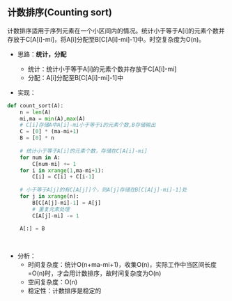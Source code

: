 ## 计数排序(Counting sort)
计数排序适用于序列元素在一个小区间内的情况。统计小于等于A[i]的元素个数并存放于C[A[i]-mi]，将A[i]分配至B[C[A[i]-mi]-1]中。时空复杂度为O(n)。

- 思路：**统计，分配**
    - 统计：统计小于等于A[i]的元素个数并存放于C[A[i]-mi]
    - 分配：A[i]分配至B[C[A[i]-mi]-1]中

- 实现：

```python
def count_sort(A):
    n = len(A)
    mi,ma = min(A),max(A)
    # C[i]存储A中A[i]-mi小于等于i的元素个数,B存储输出
    C = [0] * (ma-mi+1)
    B = [0] * n
    
    # 统计小于等于A[i]的元素个数，存储在C[A[i]-mi]
    for num in A:
        C[num-mi] += 1
    for i in xrange(1,ma-mi+1):
        C[i] = C[i] + C[i-1]
    
    # 小于等于A[j]的有C[A[j]]个，则A[j]存储在B[C[A[j]-mi]-1]处
    for j in xrange(n):
        B[C[A[j]-mi]-1] = A[j]
        # 重复元素处理
        C[A[j]-mi] -= 1
    
    A[:] = B
        
        
```
- 分析：
    - 时间复杂度：统计O(n+ma-mi+1)，收集O(n)，实际工作中当区间长度=O(n)时，才会用计数排序，故时间复杂度为O(n)
    - 空间复杂度：O(n)
    - 稳定性：计数排序是稳定的
